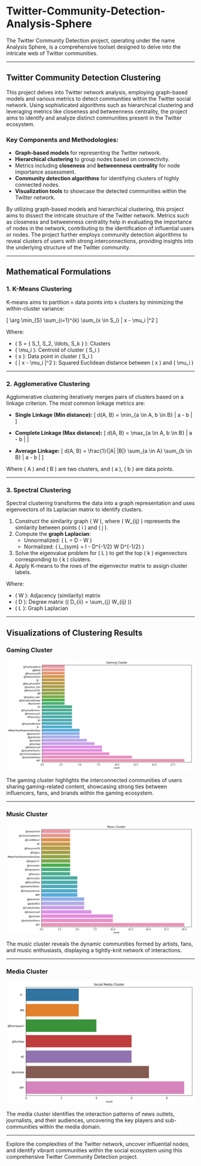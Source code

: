 # Twitter-Community-Detection-Analysis-Sphere
The Twitter Community Detection project, operating under the name Analysis Sphere, is a comprehensive toolset designed to delve into the intricate web of Twitter communities. 

---

## Twitter Community Detection Clustering

This project delves into Twitter network analysis, employing graph-based models and various metrics to detect communities within the Twitter social network. Using sophisticated algorithms such as hierarchical clustering and leveraging metrics like closeness and betweenness centrality, the project aims to identify and analyze distinct communities present in the Twitter ecosystem.

### Key Components and Methodologies:
- **Graph-based models** for representing the Twitter network.
- **Hierarchical clustering** to group nodes based on connectivity.
- Metrics including **closeness** and **betweenness centrality** for node importance assessment.
- **Community detection algorithms** for identifying clusters of highly connected nodes.
- **Visualization tools** to showcase the detected communities within the Twitter network.

By utilizing graph-based models and hierarchical clustering, this project aims to dissect the intricate structure of the Twitter network. Metrics such as closeness and betweenness centrality help in evaluating the importance of nodes in the network, contributing to the identification of influential users or nodes. The project further employs community detection algorithms to reveal clusters of users with strong interconnections, providing insights into the underlying structure of the Twitter community.

---

## Mathematical Formulations

### 1. K-Means Clustering
K-means aims to partition `n` data points into `k` clusters by minimizing the within-cluster variance:

\[
\arg \min_{S} \sum_{i=1}^{k} \sum_{x \in S_i} \| x - \mu_i \|^2
\]

Where:
- \( S = \{ S_1, S_2, \ldots, S_k \} \): Clusters
- \( \mu_i \): Centroid of cluster \( S_i \)
- \( x \): Data point in cluster \( S_i \)
- \( \| x - \mu_i \|^2 \): Squared Euclidean distance between \( x \) and \( \mu_i \)

---

### 2. Agglomerative Clustering
Agglomerative clustering iteratively merges pairs of clusters based on a linkage criterion. The most common linkage metrics are:

- **Single Linkage (Min distance):**
\[
d(A, B) = \min_{a \in A, b \in B} \| a - b \|
\]

- **Complete Linkage (Max distance):**
\[
d(A, B) = \max_{a \in A, b \in B} \| a - b \|
\]

- **Average Linkage:**
\[
d(A, B) = \frac{1}{|A| |B|} \sum_{a \in A} \sum_{b \in B} \| a - b \|
\]

Where \( A \) and \( B \) are two clusters, and \( a \), \( b \) are data points.

---

### 3. Spectral Clustering
Spectral clustering transforms the data into a graph representation and uses eigenvectors of its Laplacian matrix to identify clusters.

1. Construct the similarity graph \( W \), where \( W_{ij} \) represents the similarity between points \( i \) and \( j \).
2. Compute the **graph Laplacian**:
   - Unnormalized: \( L = D - W \)
   - Normalized: \( L_{sym} = I - D^{-1/2} W D^{-1/2} \)
3. Solve the eigenvalue problem for \( L \) to get the top \( k \) eigenvectors corresponding to \( k \) clusters.
4. Apply K-means to the rows of the eigenvector matrix to assign cluster labels.

Where:
- \( W \): Adjacency (similarity) matrix
- \( D \): Degree matrix (\( D_{ii} = \sum_{j} W_{ij} \))
- \( L \): Graph Laplacian

---

## Visualizations of Clustering Results

### Gaming Cluster
![Gaming Cluster](Gaming.jpeg)

The gaming cluster highlights the interconnected communities of users sharing gaming-related content, showcasing strong ties between influencers, fans, and brands within the gaming ecosystem.

---

### Music Cluster
![Music Cluster](Music.jpeg)

The music cluster reveals the dynamic communities formed by artists, fans, and music enthusiasts, displaying a tightly-knit network of interactions.

---

### Media Cluster
![Media Cluster](Media.jpeg)

The media cluster identifies the interaction patterns of news outlets, journalists, and their audiences, uncovering the key players and sub-communities within the media domain.

---

Explore the complexities of the Twitter network, uncover influential nodes, and identify vibrant communities within the social ecosystem using this comprehensive Twitter Community Detection project.
